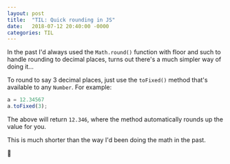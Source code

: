 ```yaml
---
layout: post
title:  "TIL: Quick rounding in JS"
date:   2018-07-12 20:40:00 -0000
categories: TIL
---
```

In the past I'd always used the `Math.round()` function with floor and such to handle rounding to decimal places, turns out there's a much simpler way of doing it...

To round to say 3 decimal places, just use the `toFixed()` method that's available to any `Number`. For example:
```js
a = 12.34567
a.toFixed(3);
```
The above will return `12.346`, where the method automatically rounds up the value for you.

This is much shorter than the way I'd been doing the math in the past.

💚